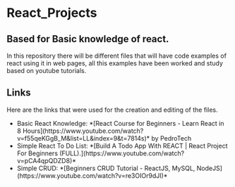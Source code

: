 # React_Projects

## Based for Basic knowledge of react.

In this repository there will be different files that will have code examples of react using it in web pages, all this examples have been worked and study based on youtube tutorials.

## Links

Here are the links that were used for the creation and editing of the files.

<ul>
  <li> Basic React Knowledge: *[React Course for Beginners - Learn React in 8 Hours](https://www.youtube.com/watch?v=f55qeKGgB_M&list=LL&index=9&t=7814s)* by PedroTech </li>
  <li> Simple React To Do List: *[Build A Todo App With REACT | React Project For Beginners (FULL).](https://www.youtube.com/watch?v=pCA4qpQDZD8)* </li>
  <li>Simple CRUD: *[Beginners CRUD Tutorial - ReactJS, MySQL, NodeJS](https://www.youtube.com/watch?v=re3OIOr9dJI)*</li>
</ul>
